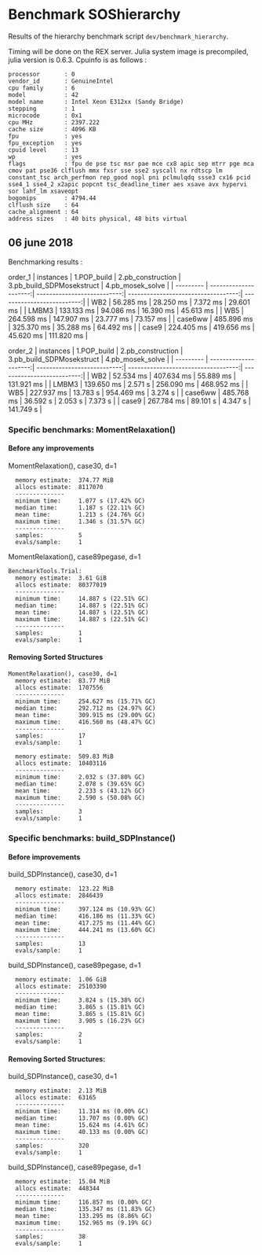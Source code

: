 # Benchmark SOShierarchy

Results of the hierarchy benchmark script `dev/benchmark_hierarchy`.

Timing will be done on the REX server. Julia system image is precompiled, julia version is 0.6.3.
Cpuinfo is as follows :

```
processor       : 0
vendor_id       : GenuineIntel
cpu family      : 6
model           : 42
model name      : Intel Xeon E312xx (Sandy Bridge)
stepping        : 1
microcode       : 0x1
cpu MHz         : 2397.222
cache size      : 4096 KB
fpu             : yes
fpu_exception   : yes
cpuid level     : 13
wp              : yes
flags           : fpu de pse tsc msr pae mce cx8 apic sep mtrr pge mca cmov pat pse36 clflush mmx fxsr sse sse2 syscall nx rdtscp lm constant_tsc arch_perfmon rep_good nopl pni pclmulqdq ssse3 cx16 pcid sse4_1 sse4_2 x2apic popcnt tsc_deadline_timer aes xsave avx hypervi
sor lahf_lm xsaveopt
bogomips        : 4794.44
clflush size    : 64
cache_alignment : 64
address sizes   : 40 bits physical, 48 bits virtual
```

## 06 june 2018
Benchmarking results :

order_1
| instances |           1.POP_build |           2.pb_construction |           3.pb_build_SDPMosekstruct |           4.pb_mosek_solve |
| --------- | ---------------------:| ---------------------------:| -----------------------------------:| --------------------------:|
|       WB2 |             56.285 ms |                   28.250 ms |                            7.372 ms |                  29.601 ms |
|     LMBM3 |            133.133 ms |                   94.086 ms |                           16.390 ms |                  45.613 ms |
|       WB5 |            264.598 ms |                  147.907 ms |                           23.777 ms |                  73.157 ms |
|   case6ww |            485.896 ms |                  325.370 ms |                           35.288 ms |                  64.492 ms |
|     case9 |            224.405 ms |                  419.656 ms |                           45.620 ms |                 111.820 ms |


order_2
| instances |           1.POP_build |           2.pb_construction |           3.pb_build_SDPMosekstruct |           4.pb_mosek_solve |
| --------- | ---------------------:| ---------------------------:| -----------------------------------:| --------------------------:|
|       WB2 |             52.534 ms |                  407.634 ms |                           55.889 ms |                 131.921 ms |
|     LMBM3 |            139.650 ms |                     2.571 s |                          256.090 ms |                 468.952 ms |
|       WB5 |            227.937 ms |                    13.783 s |                          954.469 ms |                    3.274 s |
|   case6ww |            485.768 ms |                    36.592 s |                             2.053 s |                    7.373 s |
|     case9 |            267.784 ms |                    89.101 s |                             4.347 s |                  141.749 s |

### Specific benchmarks: MomentRelaxation()

#### Before any improvements

MomentRelaxation(), case30, d=1
```
  memory estimate:  374.77 MiB
  allocs estimate:  8117070
  --------------
  minimum time:     1.077 s (17.42% GC)
  median time:      1.187 s (22.11% GC)
  mean time:        1.213 s (24.76% GC)
  maximum time:     1.346 s (31.57% GC)
  --------------
  samples:          5
  evals/sample:     1
```

MomentRelaxation(), case89pegase, d=1
```
BenchmarkTools.Trial:
  memory estimate:  3.61 GiB
  allocs estimate:  80377019
  --------------
  minimum time:     14.887 s (22.51% GC)
  median time:      14.887 s (22.51% GC)
  mean time:        14.887 s (22.51% GC)
  maximum time:     14.887 s (22.51% GC)
  --------------
  samples:          1
  evals/sample:     1
```

#### Removing Sorted Structures

```
MomentRelaxation(), case30, d=1
  memory estimate:  83.77 MiB
  allocs estimate:  1707556
  --------------
  minimum time:     254.627 ms (15.71% GC)
  median time:      292.712 ms (24.97% GC)
  mean time:        309.915 ms (29.00% GC)
  maximum time:     416.560 ms (48.47% GC)
  --------------
  samples:          17
  evals/sample:     1
```

```
  memory estimate:  509.83 MiB
  allocs estimate:  10403116
  --------------
  minimum time:     2.032 s (37.80% GC)
  median time:      2.078 s (39.65% GC)
  mean time:        2.233 s (43.12% GC)
  maximum time:     2.590 s (50.08% GC)
  --------------
  samples:          3
  evals/sample:     1
```

### Specific benchmarks: build_SDPInstance()

#### Before improvements

build_SDPInstance(), case30, d=1
```
  memory estimate:  123.22 MiB
  allocs estimate:  2846439
  --------------
  minimum time:     397.124 ms (10.93% GC)
  median time:      416.186 ms (11.33% GC)
  mean time:        417.275 ms (11.44% GC)
  maximum time:     444.241 ms (13.60% GC)
  --------------
  samples:          13
  evals/sample:     1
```

build_SDPInstance(), case89pegase, d=1
```
  memory estimate:  1.06 GiB
  allocs estimate:  25103390
  --------------
  minimum time:     3.824 s (15.38% GC)
  median time:      3.865 s (15.81% GC)
  mean time:        3.865 s (15.81% GC)
  maximum time:     3.905 s (16.23% GC)
  --------------
  samples:          2
  evals/sample:     1
```

#### Removing Sorted Structures:

build_SDPInstance(), case30, d=1
```
  memory estimate:  2.13 MiB
  allocs estimate:  63165
  --------------
  minimum time:     11.314 ms (0.00% GC)
  median time:      13.707 ms (0.00% GC)
  mean time:        15.624 ms (4.61% GC)
  maximum time:     40.133 ms (0.00% GC)
  --------------
  samples:          320
  evals/sample:     1
```

build_SDPInstance(), case89pegase, d=1
```
  memory estimate:  15.04 MiB
  allocs estimate:  448344
  --------------
  minimum time:     116.857 ms (0.00% GC)
  median time:      135.347 ms (11.83% GC)
  mean time:        133.295 ms (8.86% GC)
  maximum time:     152.965 ms (9.19% GC)
  --------------
  samples:          38
  evals/sample:     1
```